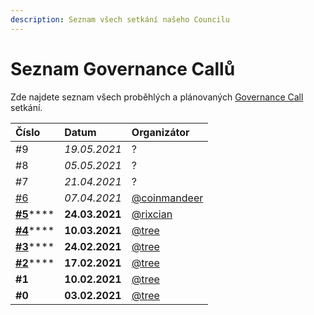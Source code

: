 ```yaml
---
description: Seznam všech setkání našeho Councilu
---
```


# Seznam Governance Callů

Zde najdete seznam všech proběhlých a plánovaných [Governance Call](./) setkání.

| Číslo | Datum | Organizátor |
| :--- | :--- | :--- |
| \#9 | _19.05.2021_ | ? |
| \#8 | _05.05.2021_ | ? |
| \#7 | _21.04.2021_ | ? |
| [\#6](https://forum.gwei.cz/t/governance-call-6/326) | _07.04.2021_ | [@coinmandeer](https://forum.gwei.cz/u/coinmandeer) |
| [**\#5**](https://forum.gwei.cz/t/governance-call-5/320)\*\*\*\* | **24.03.2021** | [@rixcian](https://forum.gwei.cz/u/rixcian) |
| [**\#4**](https://forum.gwei.cz/t/governance-call-4/261)\*\*\*\* | **10.03.2021** | [@tree](https://forum.gwei.cz/u/tree) |
| [**\#3**](https://forum.gwei.cz/t/governance-call-3/253)\*\*\*\* | **24.02.2021** | [@tree](https://forum.gwei.cz/u/tree) |
| [**\#2**](https://forum.gwei.cz/t/governance-call-2/213)\*\*\*\* | **17.02.2021** | [@tree](https://forum.gwei.cz/u/tree) |
| **\#1** | **10.02.2021** | [@tree](https://forum.gwei.cz/u/tree) |
| **\#0** | **03.02.2021** | [@tree](https://forum.gwei.cz/u/tree) |



